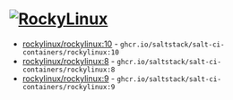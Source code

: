 # [![RockyLinux](https://github.com/saltstack/salt-ci-containers/actions/workflows/rockylinux-containers.yml/badge.svg)](https://github.com/saltstack/salt-ci-containers/actions/workflows/rockylinux-containers.yml)

- [rockylinux/rockylinux:10](https://hub.docker.com/r/rockylinux/rockylinux/tags?name=10) - `ghcr.io/saltstack/salt-ci-containers/rockylinux:10`
- [rockylinux/rockylinux:8](https://hub.docker.com/r/rockylinux/rockylinux/tags?name=8) - `ghcr.io/saltstack/salt-ci-containers/rockylinux:8`
- [rockylinux/rockylinux:9](https://hub.docker.com/r/rockylinux/rockylinux/tags?name=9) - `ghcr.io/saltstack/salt-ci-containers/rockylinux:9`
